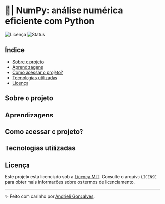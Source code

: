 # 🔢| NumPy: análise numérica eficiente com Python

![Licença](https://img.shields.io/badge/Licen%C3%A7a-MIT-f5b5ca.svg)
![Status](https://img.shields.io/badge/Status-Em%20Desenvolvimento-F8EE77.svg)

## Índice

- [Sobre o projeto](#sobre-o-projeto)
- [Aprendizagens](#aprendizagens)
- [Como acessar o projeto?](#como-acessar-o-projeto)
- [Tecnologias utilizadas](#tecnologias-utilizadas)
- [Licença](#licença)

## Sobre o projeto

## Aprendizagens

## Como acessar o projeto?

## Tecnologias utilizadas

## Licença

Este projeto está licenciado sob a [Licença MIT](https://opensource.org/licenses/MIT). Consulte o arquivo `LICENSE` para obter mais informações sobre os termos de licenciamento.

---

✨ Feito com carinho por [Andrieli Gonçalves](https://github.com/strawndri).
